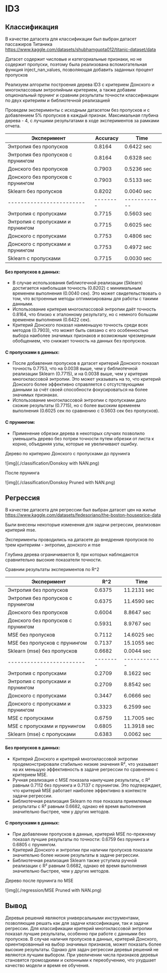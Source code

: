 # ID3
## Классификация
В качестве датасета для классификации был выбран датасет пассажиров Титаника https://www.kaggle.com/datasets/shubhamgupta012/titanic-dataset/data

Датасет содержит числовые и категориальные признаки, но не содержит пропуски, поэтому была реализована вспомогательная функция inject_nan_values, позволяющая добавить заданных процент пропусков

Реализуем алгоритм построения дерева ID3 с критерием Донского и многоклассовым энтропийным критерием, а также добавим опциональный прунинг и сравним результаты точности классификации по двух критериям и библиотечной реализацией

Проведем эксперименты с исходным датасетом без пропусков и с добавлением 5% пропусков в каждый признак. Максимальная глубина дерева - 4, с лучшими результатами в ходе экспериментов за рамками отчета.

| Эксперимент                        | Accuracy | Time         |
|------------------------------------|----------|--------------|
| Энтропия без пропусков             | 0.8164   | 0.6422 sec   |
| Энтропия без пропусков с прунингом | 0.8164   | 0.6328 sec   |
| Донского без пропусков             | 0.7903   | 0.5236 sec   |
| Донского без пропусков с прунингом | 0.7903   | 0.5133 sec   |
| Sklearn без пропусков              | 0.8202   | 0.0040 sec   |
| ------------------------           | -------- | ------------ |
| Энтропия с пропусками              | 0.7715   | 0.5603 sec   |
| Энтропия с пропусками и прунингом  | 0.7715   | 0.6025 sec   |
| Донского с пропусками              | 0.7753   | 0.4806 sec   |
| Донского с пропусками и прунингом  | 0.7753   | 0.4972 sec   |
| Sklearn с пропусками               | 0.7715   | 0.0030 sec   |

####  Без пропусков в данных:
- В случае использования библиотечной реализации (Sklearn) достигается наибольшая точность (0.8202) с минимальным временем выполнения (0.0040 сек). Это может свидетельствовать о том, что встроенные методы оптимизированы для работы с такими данными.
- Использование критерия многоклассовой энтропии даёт точность 0.8164, что близко к эталонному результату, но с немного большим временем выполнения (0.6422 сек).
- Критерий Донского показал наименьшую точность среди всех методов (0.7903), что может быть связано с его особенностью выбора наиболее значимых признаков и возможным чрезмерным обобщением, что снижает точность на данных без пропусков.

#### С пропусками в данных:
- После добавления пропусков в датасет критерий Донского показал точность 0.7753, что на 0.0038 выше, чем у библиотечной реализации Sklearn (0.7715), и на 0.0038 выше, чем у критерия многоклассовой энтропии. Это может указывать на то, что критерий Донского более эффективно справляется с отсутствующими данными за счёт своей способности фокусироваться на более значимых признаках.
- Использование многоклассовой энтропии с пропусками дало схожие результаты (0.7715), но с более высоким временем выполнения (0.6025 сек по сравнению с 0.5603 сек без пропусков).

#### С прунингом:
- Применение обрезки дерева в некоторых случаях позволило уменьшить дерево без потреи точности путем обрезки от листа к корню, объединяя узлы, которые не увеличивают ошибку.

Дерево по критерию Донского с пропусками до прунинга

![img](./classification/Donskoy with NAN.png)

После прунинга

![img](./classification/Donskoy Pruned with NAN.png)



## Регрессия
В качестве датасета для регрессии был выбран датасет цен на жилье https://www.kaggle.com/datasets/fedesoriano/the-boston-houseprice-data

Были внесены некоторые изменения для задачи регрессии, реализован критерий mse.

Эксперименты проводились на датасете до внедрения пропусков по трем критериям - энтропии, донского и mse

Глубина дерева ограничивается 9, при которых наблюдаются сравнительно высокие показатели точности.

Сравним результаты экспериментов по R^2

| Эксперимент                        | R^2      | Time         |
|------------------------------------|----------|--------------|
| Энтропия без пропусков             | 0.6375   | 11.2131 sec  |
| Энтропия без пропусков с прунингом | 0.6375   | 11.4590 sec  |
| Донского без пропусков             | 0.6004   | 8.8647 sec   |
| Донского без пропусков с прунингом | 0.5931   | 8.9767 sec   |
| MSE без пропусков                  | 0.7112   | 14.6025 sec  |
| MSE без пропусков с прунингом      | 0.7137   | 15.1055 sec  |
| Sklearn (mse) без пропусков        | 0.6682   | 0.0044 sec   |
| ------------------------           | -------- | ------------ |
| Энтропия с пропусками              | 0.2709   | 8.1622 sec   |
| Энтропия с пропусками и прунингом  | 0.2709   | 8.8542 sec   |
| Донского с пропусками              | 0.3447   | 6.0666 sec   |
| Донского с пропусками и прунингом  | 0.3323   | 6.2599 sec   |
| MSE с пропусками                   | 0.6759   | 11.7005 sec  |
| MSE с пропусками и прунингом       | 0.6805   | 11.3918 sec  |
| Sklearn (mse) с пропусками         | 0.6383   | 0.0062 sec   |

####  Без пропусков в данных:
- Критерий Донского и критерий многоклассовой энтропии продемонстрировали стабильно низкие значения R², что указывает на их меньшую эффективность в задаче регрессии по сравнению с критерием MSE.
- Ручная реализация с MSE показала наилучшие результаты, с R² равным 0.7112 без прунинга и 0.7137 с прунингом. Это подтверждает, что критерий MSE работает наиболее эффективно в контексте задачи регрессии.
- Библиотечная реализация Sklearn по mse показала приемлемые результаты с R² равным 0.6682, однако её время выполнения значительно быстрее, чем у других методов.
#### С пропусками в данных:
- При добавлении пропусков в данные, критерий MSE по-прежнему показал лучшие результаты по точности: 0.6759 без прунинга и 0.6805 с прунингом.
- Критерий Донского и энтропии при наличии пропусков показали значительно более низкие результаты в задаче регрессии.
- Библиотечная реализация Sklearn также уступила ручной реализации с R² равным 0.6682, однако её время выполнения значительно быстрее, чем у других методов.

Дерево после прунинга по MSE

![img](./regression/MSE Pruned with NAN.png)

## Вывод
Деревья решений являются универсальными инструментами, позволяющие решать как для задачи классификации, так и задачи регрессии. Для классификации критерий многоклассовой энтропии показал лучшие результаты, особенно при работе с данными без пропусков. 
В случае наличия пропусков в данных, критерий Донского, ориентированный на выбор значимых признаков, может показать более высокие результаты.
Однако для задач регрессии деревья решений не являются лучшим выбором. При увеличении числа признаков деревья становятся громоздкими и склонными к переобучению, что ухудшает качество модели и время ее обучения.